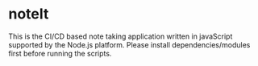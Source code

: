 # noteIt
This is the CI/CD based note taking application written in javaScript supported by the Node.js platform.
Please install dependencies/modules first before running the scripts.
